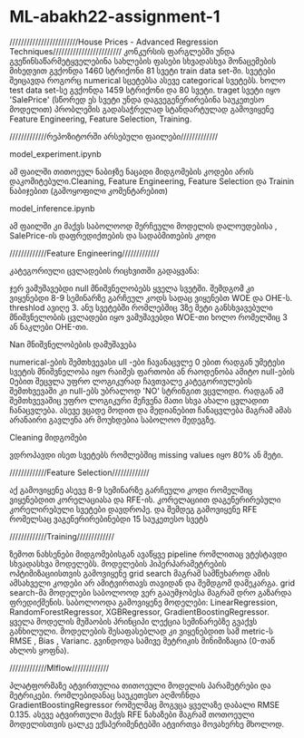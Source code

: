 # ML-abakh22-assignment-1
////////////////////////House Prices - Advanced Regression Techniques////////////////////////
კონკურსის ფარგლებში უნდა გვეწინსაწარმეტყველებინა სახლების ფასები სხვადასხვა მონაცემების მიხედვით
გვქონდა 1460 სტრიქონი 81 სვეტი train data set-ში. სვეტები შეიცავდა როგორც numerical სცეტებსა ასევე categorical სვეტებს.
ხოლო test data set-სე გვქონდა 1459 სტრიქონი და 80 სვეტი. traget სვეტი იყო 'SalePrice' (სწორედ ეს სვეტი უნდა დაგვეგენერირებინა საუკეთესო მოდელით)
პრობლემის გადასაჭრელად სტანდარტულად გამოვიყენე Feature Engineering, Feature Selection, Training.

/////////////რეპოზიტორში არსებული ფაილები/////////////

model_experiment.ipynb 

ამ ფაილში თითოეულ ნაბიჯზე ნაცადი მიდგომების კოდები არის დაკომიტებული.Cleaning, Feature Engineering, Feature Selection და Trainin ნაბიჯებით (გამოყოფილი კომენტარებით)  

model_inference.ipynb 

ამ ფაილში კი მაქვს საბოლოოდ შერჩეული მოდელის დალოუდებისა , SalePrice-ის დაფრედიქთების და სადაბმითების კოდი


/////////////Feature Engineering/////////////
  
  კატეგორიული ცვლადების რიცხვითში გადაყვანა:
  
  ჯერ ვამუშავებდი null მნიშვნელობებს ყველა სვეტში. შემდგომ კი ვიყენებდი 8-9 სემინარზე გარჩეულ კოდს სადაც ვიყენებთ WOE და OHE-ს.
  threshlod ავიღე 3. ანუ სვეტებში რომლებშიც 3ზე მეტი განსხვავებული მნიშვნელობის ცვლადები იყო ვამუშავებდი WOE-თი ხოლო რომელშიც 3 ან ნაკლები OHE-თი. 
  
  Nan მნიშვნელობების დამუშავება
  
  numerical-ების შემთხვევასი ull -ები ჩავანაცვლე 0 ებით რადგან უმეტესი სვეტის მნიშვნელობა იყო რაიმეს ფართობი ან რაოდენობა ამიტო null-ების 0ებით შეცვლა უფრო ლოგიკურად ჩავთვალე 
  კატეგორიულების შემთხვევაში კი null-ებს უბრალოდ 'NO' სტრინგით ვცვლიდი. რადგან ამ შემთხვევაშიც უფრო ლოგიკური მეჩვენა მათი სხვა ახალი ცვლადით ჩანაცვლება.
  ასევე ვცადე მოდით და მედიანებით ჩანაცვლება მაგრამ ამას არანაირი გავლენა არ მოუხდებია საბოლოო შედეგზე.
  
  Cleaning მიდგომები
  
  ვდროპავდი ისეთ სვეტებს რომლებშიც missing values იყო 80% ან მეტი.


/////////////Feature Selection/////////////
  
  აქ გამოვიყენე ასევე 8-9 სემინარზე გარჩეული კოდი რომელშიც ვიყენებდით კორელაციასა და RFE-ის.
  კორელაციით დაგენერირებული კორელირებული სვეტები დავდროპე. და შემდეგ გამოვიყენე RFE რომელსაც ვაგენერირებინებდი 15 საუკეთესო სვეტს

  
/////////////Training/////////////
  
  ზემოთ ნახსენები მიდგომებისგან ავაწყვე pipeline რომლითაც ვტესტავდი სხვადასხვა მოდელებს. მოდელების ჰიპერპარამეტრების ოპტიმიზაციისთვის გამოვიყენე grid search 
  მაგრამ სამწუხაროდ ამის ამსახველი კოდები არ ამიტვირთავს თავიდან და შემდგომ დამეკარგა. grid search-მა მოდელები საბოლოოდ ვერ გააუმჯობესა მაგრამ დრო  გაზარდა ფრედიქშენის.
  საბოლოოდა გამოვიყენე მოდელები: LinearRegression, RandomForestRegressor, XGBRegressor, GradientBoostingRegressor. ყველა მოდელის მუშაობის პრინციპი ლექცია სემინარებზე გვაქვს განხილული.
  მოდელების შესაფასებლად კი ვიყენებდით სამ metric-ს RMSE , Bias , Varianc. გვინდოდა სამივე მეტრიკის მინიმიზაცია (0-თან ახლოს ყოფნა).

/////////////Mlflow/////////////
  
  პლატფორმაზე ატვირთულია თითოეული მოდელის პარამეტრები და მეტრიკები. რომლებიდანაც საუკეთესო აღმოჩნდა GradientBoostingRegressor რომელმაც მოგვცა ყველაზე დაბალი RMSE 0.135.
  ასევე ატვირთული მაქვს RFE ნახაზები მაგრამ თოთოეული მოდელისთვის ცალკე ექსპერიმენტებში ატვირთვა მოვახერხე მხოლოდ.  


  
